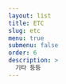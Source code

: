 ```yaml
---
layout: list
title: ETC
slug: etc
menu: true
submenu: false
order: 6
description: >
  기타 등등
---
```

